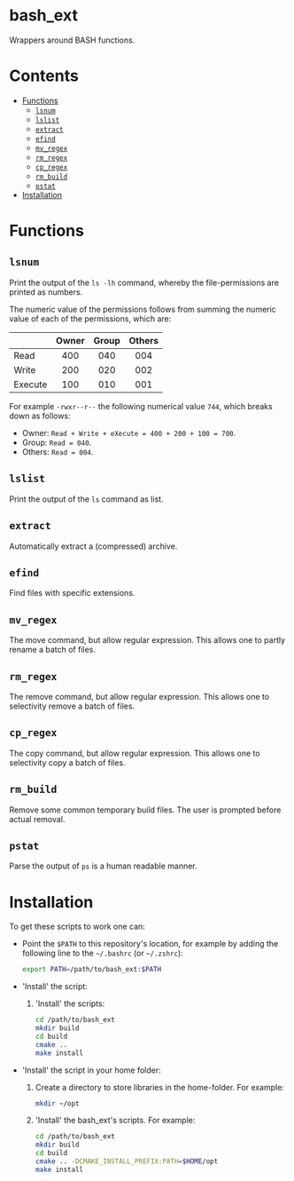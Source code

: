 # bash_ext

Wrappers around BASH functions.

# Contents

<!-- MarkdownTOC -->

- [Functions](#functions)
    - [`lsnum`](#lsnum)
    - [`lslist`](#lslist)
    - [`extract`](#extract)
    - [`efind`](#efind)
    - [`mv_regex`](#mv_regex)
    - [`rm_regex`](#rm_regex)
    - [`cp_regex`](#cp_regex)
    - [`rm_build`](#rm_build)
    - [`pstat`](#pstat)
- [Installation](#installation)

<!-- /MarkdownTOC -->

# Functions

## `lsnum`

Print the output of the `ls -lh` command, whereby the file-permissions are printed as numbers.

The numeric value of the permissions follows from summing the numeric value of each of the permissions, which are:

|         | Owner | Group | Others |
| ------- | :---: | :---: | :----: |
| Read    |  400  |  040  |  004   |
| Write   |  200  |  020  |  002   |
| Execute |  100  |  010  |  001   |

For example `-rwxr--r--` the following numerical value `744`, which breaks down as follows:

* Owner: `Read + Write + eXecute = 400 + 200 + 100 = 700`.
* Group: `Read = 040`.
* Others: `Read = 004`.

## `lslist`

Print the output of the `ls` command as list.

## `extract`

Automatically extract a (compressed) archive.

## `efind`

Find files with specific extensions.

## `mv_regex`

The move command, but allow regular expression. This allows one to partly rename a batch of files.

## `rm_regex`

The remove command, but allow regular expression. This allows one to selectivity remove a batch of files.

## `cp_regex`

The copy command, but allow regular expression. This allows one to selectivity copy a batch of files.

## `rm_build`

Remove some common temporary build files. The user is prompted before actual removal.

## `pstat`

Parse the output of `ps` is a human readable manner.

# Installation

To get these scripts to work one can:

-   Point the `$PATH` to this repository's location, for example by adding the following line to the `~/.bashrc` (or `~/.zshrc`):
  
    ```bash
    export PATH=/path/to/bash_ext:$PATH
    ```

-   'Install' the script:
  
    1.  'Install' the scripts:
  
        ```bash
        cd /path/to/bash_ext
        mkdir build
        cd build
        cmake .. 
        make install
        ```
     
-   'Install' the script in your home folder:
  
    1.  Create a directory to store libraries in the home-folder. For example:
  
        ```bash
        mkdir ~/opt
        ```

    2.  'Install' the bash_ext's scripts. For example:
  
        ```bash
        cd /path/to/bash_ext
        mkdir build
        cd build
        cmake .. -DCMAKE_INSTALL_PREFIX:PATH=$HOME/opt
        make install
        ```
